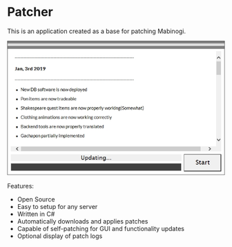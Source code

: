 # Patcher

This is an application created as a base for patching Mabinogi.

![Program](https://github.com/sfcline/Patcher/blob/master/patch.jpg?raw=true)

Features:
* Open Source
* Easy to setup for any server
* Written in C#
* Automatically downloads and applies patches
* Capable of self-patching for GUI and functionality updates
* Optional display of patch logs
